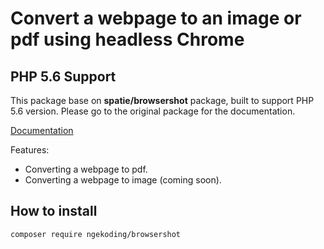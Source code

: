 # Convert a webpage to an image or pdf using headless Chrome

## PHP 5.6 Support

This package base on **spatie/browsershot** package, built to support PHP 5.6 version. Please go to the original package for the documentation.

<a href="https://github.com/spatie/browsershot" target="_blank">Documentation</a>

Features: 
- Converting a webpage to pdf.
- Converting a webpage to image (coming soon).

## How to install

`composer require ngekoding/browsershot`
